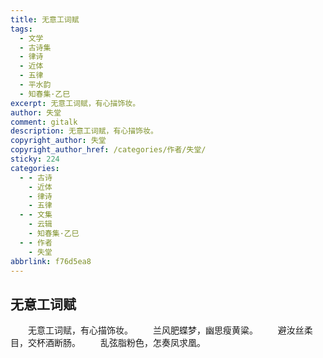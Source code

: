 ```yaml
---
title: 无意工词赋
tags:
  - 文学
  - 古诗集
  - 律诗
  - 近体
  - 五律
  - 平水韵
  - 知春集·乙巳
excerpt: 无意工词赋，有心描饰妆。
author: 失堂
comment: gitalk
description: 无意工词赋，有心描饰妆。
copyright_author: 失堂
copyright_author_href: /categories/作者/失堂/
sticky: 224
categories:
  - - 古诗
    - 近体
    - 律诗
    - 五律
  - - 文集
    - 云辑
    - 知春集·乙巳
  - - 作者
    - 失堂
abbrlink: f76d5ea8
---
```

## 无意工词赋
&emsp;&emsp;无意工词赋，有心描饰妆。
&emsp;&emsp;兰风肥蝶梦，幽思瘦黄粱。
&emsp;&emsp;避汝丝柔目，交杯酒断肠。
&emsp;&emsp;乱弦脂粉色，怎奏凤求凰。